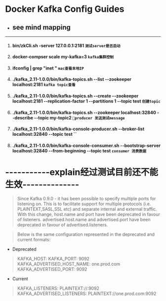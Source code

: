 # Docker Kafka Config Guides
* ## see mind mapping 
***
1. #### bin/zkCli.sh -server 127.0.0.1:2181 `测试server是否启动`
2. #### docker-compser scale my-kafka=3 `kafka集群控制`
3. #### ifconfig | grep "inet " `mac查看本地IP`
4. #### ./kafka_2.11-1.0.0/bin/kafka-topics.sh --list --zookeeper localhost:2181 `kafka topic查看`
5. #### ./kafka_2.11-1.0.0/bin/kafka-topics.sh --create --zookeeper localhost:2181 --replication-factor 1 --partitions 1 --topic test `创建topic`
6. #### ./kafka_2.11-1.0.0/bin/kafka-topics.sh --zookeeper localhost:32840 --describe --topic my-topic2 `producer 发送测试message`

7. #### ./kafka_2.11-1.0.0/bin/kafka-console-producer.sh --broker-list localhost:32840 --topic test ``
8. #### ./kafka_2.11-1.0.0/bin/kafka-console-consumer.sh --bootstrap-server localhost:32840 --from-beginning --topic test `consumer 消费数据`

# -----------explain经过测试目前还不能生效--------------
> Since Kafka 0.9.0 - it has been possible to specify multiple ports for listening on. This is to facilitate support for multiple protocols (i.e. PLAINTEXT,SASL,SSL etc) and separate internal and external traffic. With this change, host.name and port have been deprecated in favour of listeners. advertised.host.name and advertised.port have been deprecated in favour of advertised.listeners.

>Below is the same configuration represented in the deprecated and current formats:

* Deprecated

> KAFKA_HOST:
> KAFKA_PORT: 9092
> KAFKA_ADVERTISED_HOST_NAME: one.prod.com
> KAFKA_ADVERTISED_PORT: 9092

* Current
> KAFKA_LISTENERS: PLAINTEXT://:9092
> KAFKA_ADVERTISED_LISTENERS: PLAINTEXT://one.prod.com:9092
```